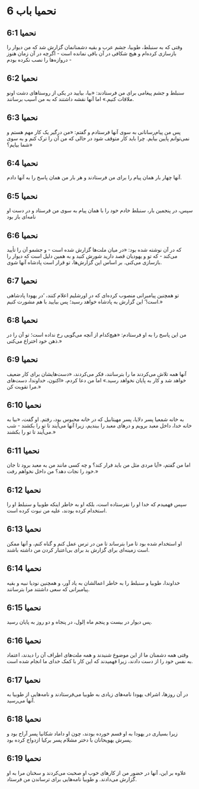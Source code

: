 # نحمیا باب 6

## نحمیا 6:1
وقتی که به سنبلط، طوبیا، جشم عرب و بقیه دشمنانمان گزارش شد که من دیوار را بازسازی کرده‌ام و هیچ شکافی در آن باقی نمانده است - اگرچه در آن زمان هنوز دروازه‌ها را نصب نکرده بودم -

## نحمیا 6:2
سنبلط و جشم پیغامی برای من فرستادند: «بیا، بیایید در یکی از روستاهای دشت اونو ملاقات کنیم.» اما آنها نقشه داشتند که به من آسیب برسانند.

## نحمیا 6:3
پس من پیام‌رسانانی به سوی آنها فرستادم و گفتم: «من درگیر یک کار مهم هستم و نمی‌توانم پایین بیایم. چرا باید کار متوقف شود در حالی که من آن را ترک کنم و به سوی شما بیایم؟»

## نحمیا 6:4
آنها چهار بار همان پیام را برای من فرستادند و هر بار من همان پاسخ را به آنها دادم.

## نحمیا 6:5
سپس، در پنجمین بار، سنبلط خادم خود را با همان پیام به سوی من فرستاد و در دست او نامه‌ای باز بود

## نحمیا 6:6
که در آن نوشته شده بود: «در میان ملت‌ها گزارش شده است - و جشمو آن را تأیید می‌کند - که تو و یهودیان قصد دارید شورش کنید و به همین دلیل است که دیوار را بازسازی می‌کنی. بر اساس این گزارش‌ها، تو قرار است پادشاه آنها شوی.

## نحمیا 6:7
تو همچنین پیامبرانی منصوب کرده‌ای که در اورشلیم اعلام کنند، ‘در یهودا پادشاهی است!’ این گزارش به پادشاه خواهد رسید؛ پس بیایید با هم مشورت کنیم.»

## نحمیا 6:8
من این پاسخ را به او فرستادم: «هیچ‌کدام از آنچه می‌گویی رخ نداده است؛ تو آن را در ذهن خود اختراع می‌کنی.»

## نحمیا 6:9
آنها همه تلاش می‌کردند ما را بترسانند، فکر می‌کردند، «دست‌هایشان برای کار ضعیف خواهد شد و کار به پایان نخواهد رسید.» اما من دعا کردم، «اکنون، خداوندا، دست‌های مرا تقویت کن.»

## نحمیا 6:10
به خانه شمعیا پسر دلایا، پسر مهیتابیل که در خانه محبوس بود، رفتم. او گفت، «بیا به خانه خدا، داخل معبد برویم و درهای معبد را ببندیم، زیرا آنها می‌آیند تا تو را بکشند - شب می‌آیند تا تو را بکشند.»

## نحمیا 6:11
اما من گفتم، «آیا مردی مثل من باید فرار کند؟ و چه کسی مانند من به معبد برود تا جان خود را نجات دهد؟ من داخل نخواهم رفت.»

## نحمیا 6:12
سپس فهمیدم که خدا او را نفرستاده است، بلکه او به خاطر اینکه طوبیا و سنبلط او را استخدام کرده بودند، علیه من نبوت کرده است.

## نحمیا 6:13
او استخدام شده بود تا مرا بترساند تا من در ترس عمل کنم و گناه کنم، و آنها ممکن است زمینه‌ای برای گزارش بد برای بی‌اعتبار کردن من داشته باشند.

## نحمیا 6:14
خداوندا، طوبیا و سنبلط را به خاطر اعمالشان به یاد آور، و همچنین نودیا نبیه و بقیه پیامبرانی که سعی داشتند مرا بترسانند.

## نحمیا 6:15
پس دیوار در بیست و پنجم ماه اِلول، در پنجاه و دو روز به پایان رسید.

## نحمیا 6:16
وقتی همه دشمنان ما از این موضوع شنیدند و همه ملت‌های اطراف آن را دیدند، اعتماد به نفس خود را از دست دادند، زیرا فهمیدند که این کار با کمک خدای ما انجام شده است.

## نحمیا 6:17
در آن روزها، اشراف یهودا نامه‌های زیادی به طوبیا می‌فرستادند و نامه‌هایی از طوبیا به آنها می‌رسید.

## نحمیا 6:18
زیرا بسیاری در یهودا به او قسم خورده بودند، چون او داماد شکانیا پسر آراح بود و پسرش یهویحانان با دختر مشلام پسر برکیا ازدواج کرده بود.

## نحمیا 6:19
علاوه بر این، آنها در حضور من از کارهای خوب او صحبت می‌کردند و سخنان مرا به او گزارش می‌دادند. و طوبیا نامه‌هایی برای ترساندن من فرستاد.
